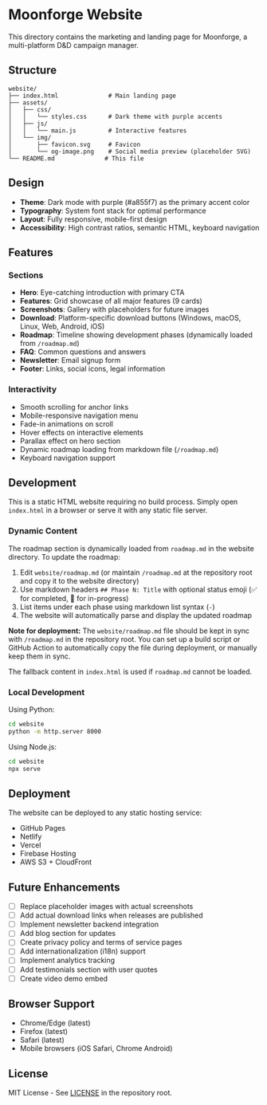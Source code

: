 # Moonforge Website

This directory contains the marketing and landing page for Moonforge, a multi-platform D&D campaign manager.

## Structure

```
website/
├── index.html              # Main landing page
├── assets/
│   ├── css/
│   │   └── styles.css      # Dark theme with purple accents
│   ├── js/
│   │   └── main.js         # Interactive features
│   └── img/
│       ├── favicon.svg     # Favicon
│       └── og-image.png    # Social media preview (placeholder SVG)
└── README.md              # This file
```

## Design

- **Theme**: Dark mode with purple (#a855f7) as the primary accent color
- **Typography**: System font stack for optimal performance
- **Layout**: Fully responsive, mobile-first design
- **Accessibility**: High contrast ratios, semantic HTML, keyboard navigation

## Features

### Sections
- **Hero**: Eye-catching introduction with primary CTA
- **Features**: Grid showcase of all major features (9 cards)
- **Screenshots**: Gallery with placeholders for future images
- **Download**: Platform-specific download buttons (Windows, macOS, Linux, Web, Android, iOS)
- **Roadmap**: Timeline showing development phases (dynamically loaded from `/roadmap.md`)
- **FAQ**: Common questions and answers
- **Newsletter**: Email signup form
- **Footer**: Links, social icons, legal information

### Interactivity
- Smooth scrolling for anchor links
- Mobile-responsive navigation menu
- Fade-in animations on scroll
- Hover effects on interactive elements
- Parallax effect on hero section
- Dynamic roadmap loading from markdown file (`/roadmap.md`)
- Keyboard navigation support

## Development

This is a static HTML website requiring no build process. Simply open `index.html` in a browser or serve it with any static file server.

### Dynamic Content

The roadmap section is dynamically loaded from `roadmap.md` in the website directory. To update the roadmap:

1. Edit `website/roadmap.md` (or maintain `/roadmap.md` at the repository root and copy it to the website directory)
2. Use markdown headers `## Phase N: Title` with optional status emoji (✅ for completed, 🚧 for in-progress)
3. List items under each phase using markdown list syntax (`-`)
4. The website will automatically parse and display the updated roadmap

**Note for deployment:** The `website/roadmap.md` file should be kept in sync with `/roadmap.md` in the repository root. You can set up a build script or GitHub Action to automatically copy the file during deployment, or manually keep them in sync.

The fallback content in `index.html` is used if `roadmap.md` cannot be loaded.

### Local Development

Using Python:
```bash
cd website
python -m http.server 8000
```

Using Node.js:
```bash
cd website
npx serve
```

## Deployment

The website can be deployed to any static hosting service:
- GitHub Pages
- Netlify
- Vercel
- Firebase Hosting
- AWS S3 + CloudFront

## Future Enhancements

- [ ] Replace placeholder images with actual screenshots
- [ ] Add actual download links when releases are published
- [ ] Implement newsletter backend integration
- [ ] Add blog section for updates
- [ ] Create privacy policy and terms of service pages
- [ ] Add internationalization (i18n) support
- [ ] Implement analytics tracking
- [ ] Add testimonials section with user quotes
- [ ] Create video demo embed

## Browser Support

- Chrome/Edge (latest)
- Firefox (latest)
- Safari (latest)
- Mobile browsers (iOS Safari, Chrome Android)

## License

MIT License - See [LICENSE](../LICENSE) in the repository root.
